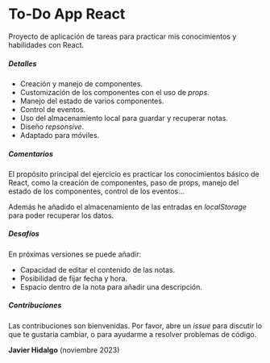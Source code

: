 # To-Do App React

Proyecto de aplicación de tareas para practicar mis conocimientos y habilidades con React.

##### Detalles
- Creación y manejo de componentes.
- Customización de los componentes con el uso de *props*.
- Manejo del estado de varios componentes.
- Control de eventos.
- Uso del almacenamiento local para guardar y recuperar notas.
- Diseño *repsonsive*.
- Adaptado para móviles.

##### Comentarios

El propósito principal del ejercicio es practicar los conocimientos básico de React, como la creación de componentes, paso de props, manejo del estado de los componentes, control de los eventos...

Además he añadido el almacenamiento de las entradas en *localStorage* para poder recuperar los datos.

##### Desafíos

En próximas versiones se puede añadir:

- Capacidad de editar el contenido de las notas.
- Posibilidad de fijar fecha y hora.
- Espacio dentro de la nota para añadir una descripción.

##### Contribuciones

Las contribuciones son bienvenidas. Por favor, abre un *issue* para discutir lo que te gustaría cambiar, o para ayudarme a resolver problemas de código.

**Javier Hidalgo** (noviembre 2023)
